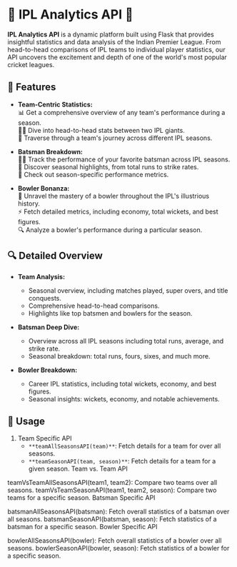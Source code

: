 # 🏏 IPL Analytics API 🚀

**IPL Analytics API** is a dynamic platform built using Flask that provides insightful statistics and data analysis of the Indian Premier League. From head-to-head comparisons of IPL teams to individual player statistics, our API uncovers the excitement and depth of one of the world's most popular cricket leagues.

## 🌟 Features

- **Team-Centric Statistics:**<br>
📊 Get a comprehensive overview of any team's performance during a season.<br>
🤼‍♂️ Dive into head-to-head stats between two IPL giants.<br>
📅 Traverse through a team's journey across different IPL seasons.

- **Batsman Breakdown:**<br>
🏃‍♂️ Track the performance of your favorite batsman across IPL seasons.<br>
🌟 Discover seasonal highlights, from total runs to strike rates.<br>
🏏 Check out season-specific performance metrics.

- **Bowler Bonanza:**<br>
🎯 Unravel the mastery of a bowler throughout the IPL's illustrious history.<br>
⚡ Fetch detailed metrics, including economy, total wickets, and best figures.<br>
🔍 Analyze a bowler's performance during a particular season.

## 🔍 Detailed Overview

- **Team Analysis:**
  * Seasonal overview, including matches played, super overs, and title conquests.
  * Comprehensive head-to-head comparisons.
  * Highlights like top batsmen and bowlers for the season.

- **Batsman Deep Dive:**
  * Overview across all IPL seasons including total runs, average, and strike rate.
  * Seasonal breakdown: total runs, fours, sixes, and much more.

- **Bowler Breakdown:**
  * Career IPL statistics, including total wickets, economy, and best figures.
  * Seasonal insights: wickets, economy, and notable achievements.

## 💾 Usage

1. Team Specific API
   - `**teamAllSeasonsAPI(team)**`: Fetch details for a team for over all seasons.
   - `**teamSeasonAPI(team, season)**`: Fetch details for a team for a given season.
Team vs. Team API

teamVsTeamAllSeasonsAPI(team1, team2): Compare two teams over all seasons.
teamVsTeamSeasonAPI(team1, team2, season): Compare two teams for a specific season.
Batsman Specific API

batsmanAllSeasonsAPI(batsman): Fetch overall statistics of a batsman over all seasons.
batsmanSeasonAPI(batsman, season): Fetch statistics of a batsman for a specific season.
Bowler Specific API

bowlerAllSeasonsAPI(bowler): Fetch overall statistics of a bowler over all seasons.
bowlerSeasonAPI(bowler, season): Fetch statistics of a bowler for a specific season.
 
